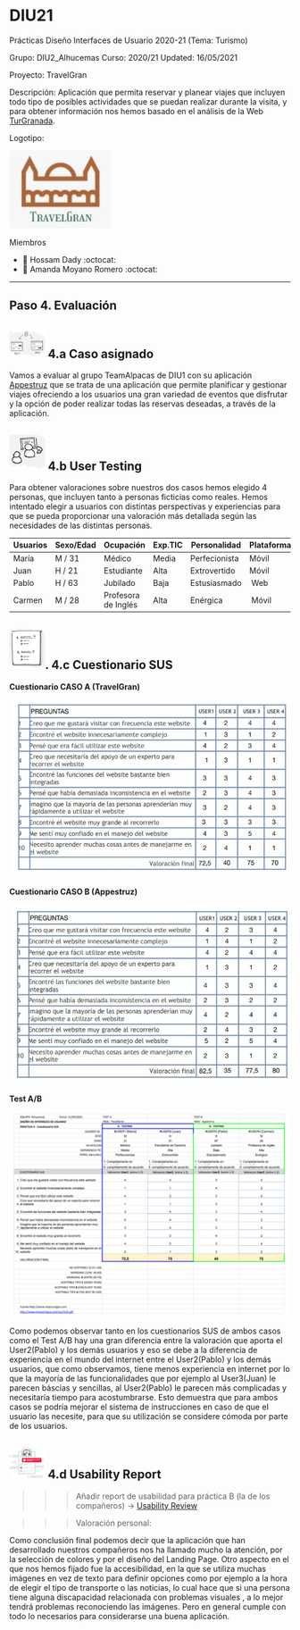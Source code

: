 # DIU21
Prácticas Diseño Interfaces de Usuario 2020-21 (Tema: Turismo) 

Grupo: DIU2_Alhucemas  Curso: 2020/21 
Updated: 16/05/2021

Proyecto: TravelGran

Descripción: Aplicación que permita reservar y planear viajes que incluyen todo tipo de posibles actividades que se puedan realizar durante la visita, y para obtener información nos hemos basado en el análisis de la Web [TurGranada](https://www.turgranada.es/).

Logotipo:

![logotipo](https://github.com/amxndam/DIU21/blob/main/img/Logotipo.jpeg)

Miembros
 * :bust_in_silhouette:   Hossam Dady     :octocat:     
 * :bust_in_silhouette:  Amanda Moyano Romero     :octocat:

----- 

## Paso 4. Evaluación 


![Método UX](https://github.com/amxndam/DIU21/blob/main/img/ABtesting.png) 4.a Caso asignado
----
Vamos a evaluar al grupo TeamAlpacas de DIU1 con su aplicación [Appestruz](https://github.com/susolr/DIU21) que se trata de una aplicación que permite planificar y gestionar viajes ofreciendo a los usuarios una gran variedad de eventos que disfrutar y la opción de poder realizar todas las reservas deseadas, a través de la aplicación.

 

![Método UX](https://github.com/amxndam/DIU21/blob/main/img/usability-testing.png) 4.b User Testing
----

Para obtener valoraciones sobre nuestros dos casos hemos elegido 4 personas, que incluyen tanto a personas ficticias como reales. Hemos intentado elegir a usuarios con distintas perspectivas y experiencias para que se pueda proporcionar una valoración más detallada según las necesidades de las distintas personas. 

| Usuarios |    Sexo/Edad  |      Ocupación      |  Exp.TIC    | Personalidad  | Plataforma | TestA/B
| ---------| ------------- | ------------------- | ----------- | ------------- | ---------- | --------
| María    | M / 31        | Médico              | Media       | Perfecionista | Móvil      | A 
| Juan     | H / 21        | Estudiante          | Alta        | Extrovertido  | Móvil      | A        
| Pablo    | H / 63        | Jubilado            | Baja        | Estusiasmado  | Web        | B 
| Carmen   | M / 28        | Profesora de Inglés | Alta        | Enérgica      | Móvil      | B 


![Método UX](https://github.com/amxndam/DIU21/blob/main/img/Survey.png). 4.c Cuestionario SUS
----

**Cuestionario CASO A (TravelGran)**

![Cuestionario Caso A](https://github.com/amxndam/DIU21/blob/main/P4/CuestionarioSUS_CasoA.jpg)

**Cuestionario CASO B (Appestruz)**

![Cuestionario Caso B](https://github.com/amxndam/DIU21/blob/main/P4/CuestionarioSUS_CasoB.jpg)

**Test A/B**

![Test A/B](https://github.com/amxndam/DIU21/blob/main/P4/Test_A_B.png)

Como podemos observar tanto en los cuestionarios SUS de ambos casos como el Test A/B hay una gran diferencia entre la valoración que aporta el User2(Pablo) y los demás usuarios y eso se debe a la diferencia de experiencia en el mundo del internet entre el User2(Pablo) y los demás usuarios, que como observamos, tiene menos experiencia en internet por lo que la mayoría de las funcionalidades que por ejemplo al User3(Juan) le parecen báscias y sencillas, al User2(Pablo) le parecen más complicadas y necesitaría tiempo para acostumbrarse. Esto demuestra que para ambos casos se podría mejorar el sistema de instrucciones en caso de que el usuario las necesite, para que su utilización se considere cómoda por parte de los usuarios.

![Método UX](https://github.com/amxndam/DIU21/blob/main/img/usability-report.png) 4.d Usability Report
----

>>> Añadir report de usabilidad para práctica B (la de los compañeros) → [Usability Review](https://github.com/amxndam/DIU21/blob/main/P4/P4_UsabReport_Appestruz_doneby_DIU2_Alhucemas.pdf)

>>> Valoración personal:

Como conclusión final podemos decir que la aplicación que han desarrollado nuestros compañeros nos ha llamado mucho la atención, por la selección de colores y por el diseño del Landing Page. Otro aspecto en el que nos hemos fijado fue la accesibilidad, en la que se utiliza muchas imágenes en vez de texto para definir opciones como por ejemplo a la hora de elegir el tipo de transporte o las noticias, lo cual hace que si una persona tiene alguna discapacidad relacionada con problemas visuales , a lo mejor tendrá problemas reconociendo las imágenes. Pero en general cumple con todo lo necesarios para considerarse una buena aplicación.
